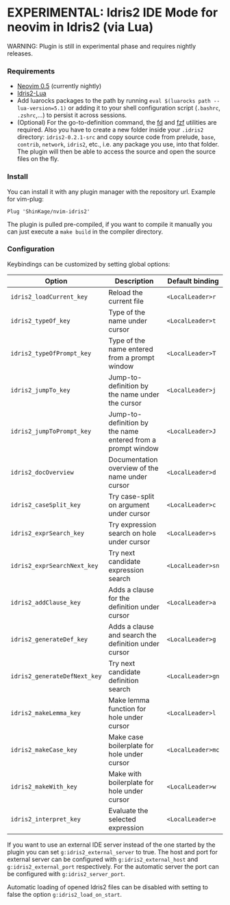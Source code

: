 # EXPERIMENTAL: Idris2 IDE Mode for neovim in Idris2 (via Lua)

WARNING: Plugin is still in experimental phase and requires nightly releases.

### Requirements
- [Neovim 0.5](https://github.com/neovim/neovim/releases) (currently nightly)
- [Idris2-Lua](https://github.com/Russoul/idris2-lua)
- Add luarocks packages to the path by running `eval $(luarocks path --lua-version=5.1)`
  or adding it to your shell configuration script (`.bashrc`, `.zshrc`,...) to persist it across sessions.
- (Optional) For the go-to-definition command, the [fd](https://github.com/sharkdp/fd) and
  [fzf](https://github.com/junegunn/fzf.vim) utilities are required. Also you have to create
  a new folder inside your `.idris2` directory: `idris2-0.2.1-src` and copy source code from prelude,
  `base`, `contrib`, `network`, `idris2`, etc., i.e. any package you use, into that folder.
  The plugin will then be able to access the source and open the source files on the fly.

### Install
You can install it with any plugin manager with the repository url. Example for vim-plug:
```
Plug 'ShinKage/nvim-idris2'
```

The plugin is pulled pre-compiled, if you want to compile it manually you can just execute a
`make build` in the compiler directory.

### Configuration
Keybindings can be customized by setting global options:

| Option | Description | Default binding |
| ------ | ----------- | --------------- |
| `idris2_loadCurrent_key` | Reload the current file | `<LocalLeader>r` |
| `idris2_typeOf_key` | Type of the name under cursor | `<LocalLeader>t` |
| `idris2_typeOfPrompt_key` | Type of the name entered from a prompt window | `<LocalLeader>T` |
| `idris2_jumpTo_key` | Jump-to-definition by the name under the cursor | `<LocalLeader>j` |
| `idris2_jumpToPrompt_key` | Jump-to-definition by the name entered from a prompt window | `<LocalLeader>J` |
| `idris2_docOverview` | Documentation overview of the name under cursor | `<LocalLeader>d` |
| `idris2_caseSplit_key` | Try case-split on argument under cursor | `<LocalLeader>c` |
| `idris2_exprSearch_key` | Try expression search on hole under cursor | `<LocalLeader>s` |
| `idris2_exprSearchNext_key` | Try next candidate expression search | `<LocalLeader>sn` |
| `idris2_addClause_key` | Adds a clause for the definition under cursor | `<LocalLeader>a` |
| `idris2_generateDef_key` | Adds a clause and search the definition under cursor | `<LocalLeader>g` |
| `idris2_generateDefNext_key` | Try next candidate definition search | `<LocalLeader>gn` |
| `idris2_makeLemma_key` | Make lemma function for hole under cursor | `<LocalLeader>l` |
| `idris2_makeCase_key` | Make case boilerplate for hole under cursor | `<LocalLeader>mc` |
| `idris2_makeWith_key` | Make with boilerplate for hole under cursor | `<LocalLeader>w` |
| `idris2_interpret_key` | Evaluate the selected expression | `<LocalLeader>e` |

If you want to use an external IDE server instead of the one started by the plugin you can set
`g:idris2_external_server` to true. The host and port for external server can be configured with
`g:idris2_external_host` and `g:idris2_external_port` respectively.
For the automatic server the port can be configured with `g:idris2_server_port`.

Automatic loading of opened Idris2 files can be disabled with setting to false the option `g:idris2_load_on_start`.
